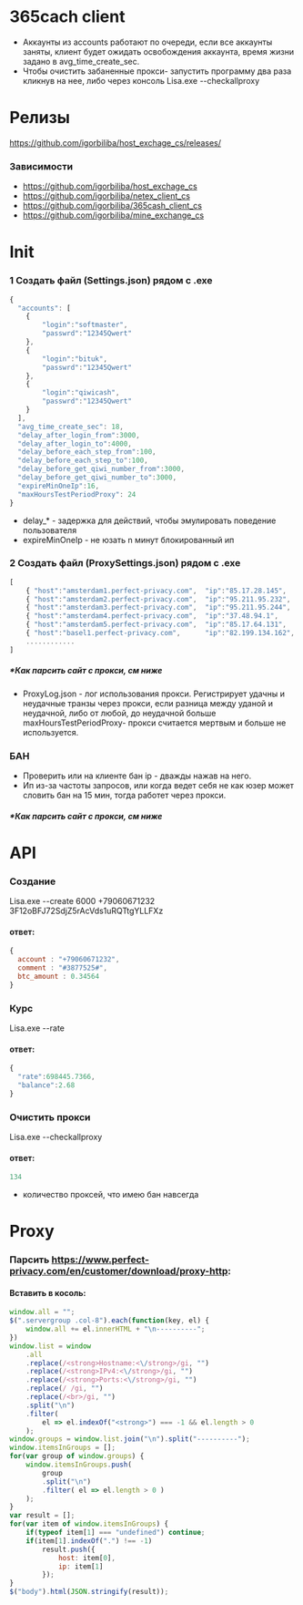 365cach client
=====================
- Аккаунты из accounts работают по очереди, если все аккаунты заняты, клиент будет ожидать освобождения аккаунта, время жизни задано в avg_time_create_sec.
- Чтобы очистить забаненные прокси- запустить программу два раза кликнув на нее, либо через консоль Lisa.exe --checkallproxy

Релизы
=====================
https://github.com/igorbiliba/host_exchage_cs/releases/

### Зависимости
- https://github.com/igorbiliba/host_exchage_cs
- https://github.com/igorbiliba/netex_client_cs
- https://github.com/igorbiliba/365cash_client_cs
- https://github.com/igorbiliba/mine_exchange_cs

Init
=====================
### 1 Создать файл (Settings.json) рядом с .exe
```js
{
  "accounts": [
	{
		"login":"softmaster",
		"passwrd":"12345Qwert"
	},
	{
		"login":"bituk",
		"passwrd":"12345Qwert"
	},
	{
		"login":"qiwicash",
		"passwrd":"12345Qwert"
	}
  ],
  "avg_time_create_sec": 18,
  "delay_after_login_from":3000,
  "delay_after_login_to":4000,
  "delay_before_each_step_from":100,
  "delay_before_each_step_to":100,
  "delay_before_get_qiwi_number_from":3000,
  "delay_before_get_qiwi_number_to":3000,
  "expireMinOneIp":16,
  "maxHoursTestPeriodProxy": 24
}
```
- delay_* - задержка для действий, чтобы эмулировать поведение пользователя
- expireMinOneIp - не юзать n минут блокированный ип
### 2 Создать файл (ProxySettings.json) рядом с .exe
```js
[
	{ "host":"amsterdam1.perfect-privacy.com",  "ip":"85.17.28.145",    "username": "bankubeda7", "password": "*" },
	{ "host":"amsterdam2.perfect-privacy.com",  "ip":"95.211.95.232",   "username": "bankubeda7", "password": "*" },
	{ "host":"amsterdam3.perfect-privacy.com",  "ip":"95.211.95.244",   "username": "bankubeda7", "password": "*" },
	{ "host":"amsterdam4.perfect-privacy.com",  "ip":"37.48.94.1",      "username": "bankubeda7", "password": "*" },
	{ "host":"amsterdam5.perfect-privacy.com",  "ip":"85.17.64.131",    "username": "bankubeda7", "password": "*" },
	{ "host":"basel1.perfect-privacy.com",      "ip":"82.199.134.162",  "username": "bankubeda7", "password": "*" },
	............
]
```
##### *Как парсить сайт с прокси, см ниже
- ProxyLog.json - лог использования прокси. Регистрирует удачны и неудачные транзы через прокси, если разница между уданой и неудачной, либо от любой, до неудачной больше maxHoursTestPeriodProxy- прокси считается мертвым и больше не используется.
### БАН
- Проверить или на клиенте бан ip - дважды нажав на него.
- Ип из-за частоты запросов, или когда ведет себя не как юзер может словить бан на 15 мин, тогда работет через прокси.
##### *Как парсить сайт с прокси, см ниже
API
=====================
### Создание
Lisa.exe --create 6000 +79060671232 3F12oBFJ72SdjZ5rAcVds1uRQTtgYLLFXz
#### ответ:
```js
{
  account : "+79060671232",
  comment : "#3877525#",
  btc_amount : 0.34564
}
```
### Курс
Lisa.exe --rate
#### ответ:
```js
{
  "rate":698445.7366,
  "balance":2.68
}
```
### Очистить прокси
Lisa.exe --checkallproxy
#### ответ:
```js
134
```
- количество проксей, что имею бан навсегда

Proxy
=====================
### Парсить https://www.perfect-privacy.com/en/customer/download/proxy-http:
#### Вставить в косоль:
```js
window.all = "";
$(".servergroup .col-8").each(function(key, el) {
	window.all += el.innerHTML + "\n----------";
})
window.list = window
	.all
	.replace(/<strong>Hostname:<\/strong>/gi, "")
	.replace(/<strong>IPv4:<\/strong>/gi, "")
	.replace(/<strong>Ports:<\/strong>/gi, "")
	.replace(/ /gi, "")
	.replace(/<br>/gi, "")
	.split("\n")
	.filter(
		el => el.indexOf("<strong>") === -1 && el.length > 0
	);
window.groups = window.list.join("\n").split("----------");
window.itemsInGroups = [];
for(var group of window.groups) {
	window.itemsInGroups.push(
		group
		.split("\n")
		.filter( el => el.length > 0 )
	);
}
var result = [];
for(var item of window.itemsInGroups) {
	if(typeof item[1] === "undefined") continue;
	if(item[1].indexOf(".") !== -1)
		result.push({
			host: item[0],
			ip: item[1]
		});
}
$("body").html(JSON.stringify(result));
```
